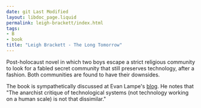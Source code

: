 ```yaml
---
date: git Last Modified
layout: libdoc_page.liquid
permalink: leigh-brackett/index.html
tags:
- B
- book
title: "Leigh Brackett - The Long Tomorrow"
---
```


Post-holocaust novel in which two boys escape a strict religious community to look for a fabled secret community that still preserves technology, after a fashion. Both communities are found to have their downsides.

The book is sympathetically discussed at Evan Lampe's <a href="https://tashqueedagg.wordpress.com/2012/11/13/leigh-brackett-the-long-tomorrow-1955/">
blog</a>. He notes that "The anarchist critique of technological systems (not technology working on a human scale) is not that dissimilar."